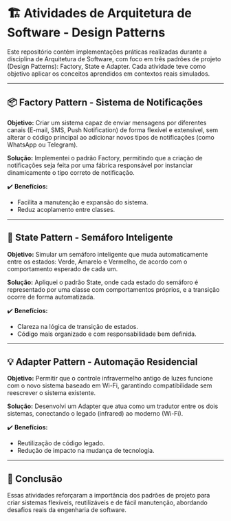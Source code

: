 
# 🏗️ Atividades de Arquitetura de Software - Design Patterns

Este repositório contém implementações práticas realizadas durante a disciplina de Arquitetura de Software, com foco em três padrões de projeto (Design Patterns): Factory, State e Adapter. 
Cada atividade teve como objetivo aplicar os conceitos aprendidos em contextos reais simulados.

---

## 📦 Factory Pattern - Sistema de Notificações

**Objetivo:** Criar um sistema capaz de enviar mensagens por diferentes canais (E-mail, SMS, Push Notification) de forma flexível e extensível, sem alterar o código principal ao adicionar novos tipos de notificações (como WhatsApp ou Telegram).

**Solução:** Implementei o padrão Factory, permitindo que a criação de notificações seja feita por uma fábrica responsável por instanciar dinamicamente o tipo correto de notificação.

✔️ **Benefícios:**

- Facilita a manutenção e expansão do sistema.
- Reduz acoplamento entre classes.

---

## 🚦 State Pattern - Semáforo Inteligente

**Objetivo:** Simular um semáforo inteligente que muda automaticamente entre os estados: Verde, Amarelo e Vermelho, de acordo com o comportamento esperado de cada um.

**Solução:** Apliquei o padrão State, onde cada estado do semáforo é representado por uma classe com comportamentos próprios, e a transição ocorre de forma automatizada.

✔️ **Benefícios:**

- Clareza na lógica de transição de estados.
- Código mais organizado e com responsabilidade bem definida.

---

## 💡 Adapter Pattern - Automação Residencial

**Objetivo:** Permitir que o controle infravermelho antigo de luzes funcione com o novo sistema baseado em Wi-Fi, garantindo compatibilidade sem reescrever o sistema existente.

**Solução:** Desenvolvi um Adapter que atua como um tradutor entre os dois sistemas, conectando o legado (infrared) ao moderno (Wi-Fi).

✔️ **Benefícios:**

- Reutilização de código legado.
- Redução de impacto na mudança de tecnologia.

---

## 🧠 Conclusão

Essas atividades reforçaram a importância dos padrões de projeto para criar sistemas flexíveis, reutilizáveis e de fácil manutenção, abordando desafios reais da engenharia de software.
